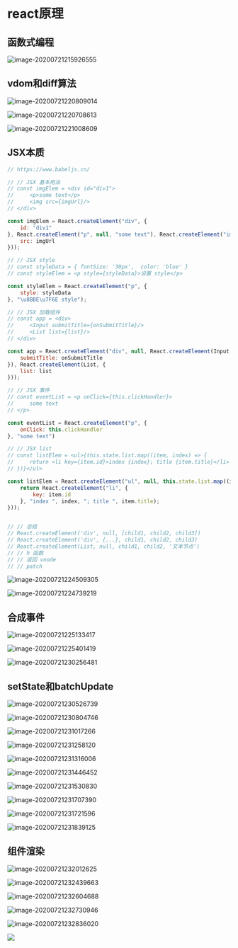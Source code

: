 # react原理

## 函数式编程

![image-20200721215926555](C:\Users\30475\AppData\Roaming\Typora\typora-user-images\image-20200721215926555.png)

## vdom和diff算法

![image-20200721220809014](C:\Users\30475\AppData\Roaming\Typora\typora-user-images\image-20200721220809014.png)



![image-20200721220708613](C:\Users\30475\AppData\Roaming\Typora\typora-user-images\image-20200721220708613.png)



![image-20200721221008609](C:\Users\30475\AppData\Roaming\Typora\typora-user-images\image-20200721221008609.png)

## JSX本质

```jsx
// https://www.babeljs.cn/

// // JSX 基本用法
// const imgElem = <div id="div1">
//     <p>some text</p>
//     <img src={imgUrl}/>
// </div>

const imgElem = React.createElement("div", {
    id: "div1"
}, React.createElement("p", null, "some text"), React.createElement("img", {
    src: imgUrl
}));

// // JSX style
// const styleData = { fontSize: '30px',  color: 'blue' }
// const styleElem = <p style={styleData}>设置 style</p>

const styleElem = React.createElement("p", {
    style: styleData
}, "\u8BBE\u7F6E style");

// // JSX 加载组件
// const app = <div>
//     <Input submitTitle={onSubmitTitle}/>
//     <List list={list}/>
// </div>

const app = React.createElement("div", null, React.createElement(Input, {
    submitTitle: onSubmitTitle
}), React.createElement(List, {
    list: list
}));

// // JSX 事件
// const eventList = <p onClick={this.clickHandler}>
//     some text
// </p>

const eventList = React.createElement("p", {
    onClick: this.clickHandler
}, "some text")

// // JSX list
// const listElem = <ul>{this.state.list.map((item, index) => {
//     return <li key={item.id}>index {index}; title {item.title}</li>
// })}</ul>

const listElem = React.createElement("ul", null, this.state.list.map((item, index) => {
    return React.createElement("li", {
        key: item.id
    }, "index ", index, "; title ", item.title);
}));


// // 总结
// React.createElement('div', null, [child1, child2, child3])
// React.createElement('div', {...}, child1, child2, child3)
// React.createElement(List, null, child1, child2, '文本节点')
// // h 函数
// // 返回 vnode
// // patch
```

![image-20200721224509305](C:\Users\30475\AppData\Roaming\Typora\typora-user-images\image-20200721224509305.png)

![image-20200721224739219](C:\Users\30475\AppData\Roaming\Typora\typora-user-images\image-20200721224739219.png)

## 合成事件

![image-20200721225133417](C:\Users\30475\AppData\Roaming\Typora\typora-user-images\image-20200721225133417.png)

![image-20200721225401419](C:\Users\30475\AppData\Roaming\Typora\typora-user-images\image-20200721225401419.png)

![image-20200721230256481](C:\Users\30475\AppData\Roaming\Typora\typora-user-images\image-20200721230256481.png)

## setState和batchUpdate

![image-20200721230526739](C:\Users\30475\AppData\Roaming\Typora\typora-user-images\image-20200721230526739.png)

![image-20200721230804746](C:\Users\30475\AppData\Roaming\Typora\typora-user-images\image-20200721230804746.png)

![image-20200721231017266](C:\Users\30475\AppData\Roaming\Typora\typora-user-images\image-20200721231017266.png)

![image-20200721231258120](C:\Users\30475\AppData\Roaming\Typora\typora-user-images\image-20200721231258120.png)

![image-20200721231316006](C:\Users\30475\AppData\Roaming\Typora\typora-user-images\image-20200721231316006.png)

![image-20200721231446452](C:\Users\30475\AppData\Roaming\Typora\typora-user-images\image-20200721231446452.png)

![image-20200721231530830](C:\Users\30475\AppData\Roaming\Typora\typora-user-images\image-20200721231530830.png)

![image-20200721231707390](C:\Users\30475\AppData\Roaming\Typora\typora-user-images\image-20200721231707390.png)

![image-20200721231721596](C:\Users\30475\AppData\Roaming\Typora\typora-user-images\image-20200721231721596.png)

![image-20200721231839125](C:\Users\30475\AppData\Roaming\Typora\typora-user-images\image-20200721231839125.png)

## 组件渲染

![image-20200721232012625](C:\Users\30475\AppData\Roaming\Typora\typora-user-images\image-20200721232012625.png)

![image-20200721232439663](C:\Users\30475\AppData\Roaming\Typora\typora-user-images\image-20200721232439663.png)

![image-20200721232604688](C:\Users\30475\AppData\Roaming\Typora\typora-user-images\image-20200721232604688.png)

![image-20200721232730946](C:\Users\30475\AppData\Roaming\Typora\typora-user-images\image-20200721232730946.png)

![image-20200721232836020](C:\Users\30475\AppData\Roaming\Typora\typora-user-images\image-20200721232836020.png)

![](C:\Users\30475\AppData\Roaming\Typora\typora-user-images\image-20200721233157116.png)
